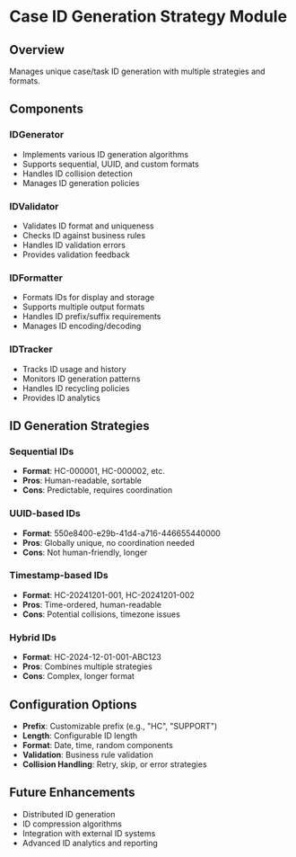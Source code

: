 # Case ID Generation Strategy Module

## Overview
Manages unique case/task ID generation with multiple strategies and formats.

## Components

### IDGenerator
- Implements various ID generation algorithms
- Supports sequential, UUID, and custom formats
- Handles ID collision detection
- Manages ID generation policies

### IDValidator
- Validates ID format and uniqueness
- Checks ID against business rules
- Handles ID validation errors
- Provides validation feedback

### IDFormatter
- Formats IDs for display and storage
- Supports multiple output formats
- Handles ID prefix/suffix requirements
- Manages ID encoding/decoding

### IDTracker
- Tracks ID usage and history
- Monitors ID generation patterns
- Handles ID recycling policies
- Provides ID analytics

## ID Generation Strategies

### Sequential IDs
- **Format**: HC-000001, HC-000002, etc.
- **Pros**: Human-readable, sortable
- **Cons**: Predictable, requires coordination

### UUID-based IDs
- **Format**: 550e8400-e29b-41d4-a716-446655440000
- **Pros**: Globally unique, no coordination needed
- **Cons**: Not human-friendly, longer

### Timestamp-based IDs
- **Format**: HC-20241201-001, HC-20241201-002
- **Pros**: Time-ordered, human-readable
- **Cons**: Potential collisions, timezone issues

### Hybrid IDs
- **Format**: HC-2024-12-01-001-ABC123
- **Pros**: Combines multiple strategies
- **Cons**: Complex, longer format

## Configuration Options
- **Prefix**: Customizable prefix (e.g., "HC", "SUPPORT")
- **Length**: Configurable ID length
- **Format**: Date, time, random components
- **Validation**: Business rule validation
- **Collision Handling**: Retry, skip, or error strategies

## Future Enhancements
- Distributed ID generation
- ID compression algorithms
- Integration with external ID systems
- Advanced ID analytics and reporting


